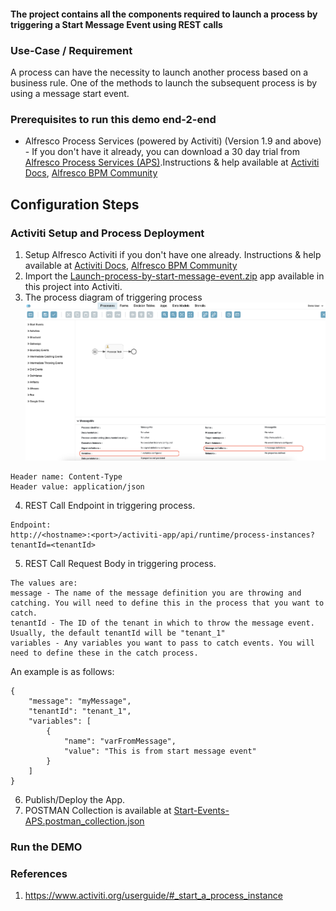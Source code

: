 #### The project contains all the components required to launch a process by triggering a Start Message Event using REST calls

### Use-Case / Requirement
A process can have the necessity to launch another process based on a business rule. One of the methods to launch the subsequent process is by using a message start event.

### Prerequisites to run this demo end-2-end

* Alfresco Process Services (powered by Activiti) (Version 1.9 and above) - If you don't have it already, you can download a 30 day trial from [Alfresco Process Services (APS)](https://www.alfresco.com/products/business-process-management/alfresco-activiti).Instructions & help available at [Activiti Docs](http://docs.alfresco.com/activiti/docs/), [Alfresco BPM Community](https://community.alfresco.com/community/bpm)


## Configuration Steps

### Activiti Setup and Process Deployment
1. Setup Alfresco Activiti if you don't have one already. Instructions & help available at [Activiti Docs](http://docs.alfresco.com/activiti/docs/), [Alfresco BPM Community](https://community.alfresco.com/community/bpm)
2. Import the [Launch-process-by-start-message-event.zip](Launch-process-by-start-message-event.zip) app available in this project into Activiti.
3. The process diagram of triggering process ![Triggering Process](resources/Source-Process-Flow.png)
```
Header name: Content-Type
Header value: application/json
```
4. REST Call Endpoint in triggering process. 

```
Endpoint:
http://<hostname>:<port>/activiti-app/api/runtime/process-instances?tenantId=<tenantId>

```
5. REST Call Request Body in triggering process. 
```
The values are:
message - The name of the message definition you are throwing and catching. You will need to define this in the process that you want to catch.
tenantId - The ID of the tenant in which to throw the message event. Usually, the default tenantId will be "tenant_1"
variables - Any variables you want to pass to catch events. You will need to define these in the catch process.
```
An example is as follows:
```
{
    "message": "myMessage",
    "tenantId": "tenant_1",
    "variables": [
        {
            "name": "varFromMessage",
            "value": "This is from start message event"
        }
    ]
}
```
6. Publish/Deploy the App.
7. POSTMAN Collection is available at [Start-Events-APS.postman_collection.json](Start-Events-APS.postman_collection.json)

### Run the DEMO

### References
1. https://www.activiti.org/userguide/#_start_a_process_instance
